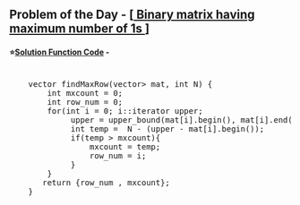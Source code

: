 ## Problem of the Day - [<a href="https://practice.geeksforgeeks.org/problems/77e1c3e12cd148f835d53eb168d4472b2ff539fa/1"> Binary matrix having maximum number of 1s </a>]


#### ⭐<ins>Solution Function Code</ins> -
<pre>

    vector<int> findMaxRow(vector<vector<int>> mat, int N) {
        int mxcount = 0;
        int row_num = 0;
        for(int i = 0; i<N; i++){
             vector<int>::iterator upper;
             upper = upper_bound(mat[i].begin(), mat[i].end(), 0) ;
             int temp =  N - (upper - mat[i].begin());
             if(temp > mxcount){
                 mxcount = temp;
                 row_num = i;
             }
        }
       return {row_num , mxcount};
    }
</pre>
